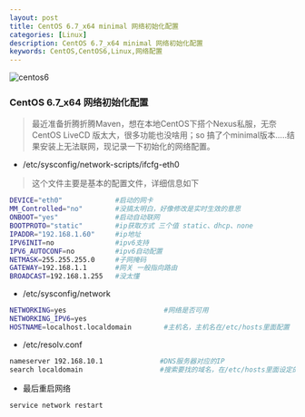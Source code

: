 ```yaml
---
layout: post
title: CentOS 6.7_x64 minimal 网络初始化配置
categories: [Linux]
description: CentOS 6.7_x64 minimal 网络初始化配置
keywords: CentOS,CentOS6,Linux,网络配置
---
```


![centos6](http://cdn.mritd.me/markdown/centos6.png)

### CentOS 6.7_x64 网络初始化配置

> 最近准备折腾折腾Maven，想在本地CentOS下搭个Nexus私服，无奈CentOS LiveCD 版太大，很多功能也没啥用；so 搞了个minimal版本…..结果安装上无法联网，现记录一下初始化的网络配置。

<!--more-->

- /etc/sysconfig/network-scripts/ifcfg-eth0

> 这个文件主要是基本的配置文件，详细信息如下

``` bash
DEVICE="eth0"             #启动的网卡
MM_Controlled="no"        #没搞太明白，好像修改是实时生效的意思
ONBOOT="yes"              #启动自动联网
BOOTPROTO="static"        #ip获取方式 三个值 static、dhcp、none
IPADDR="192.168.1.60"     #ip地址
IPV6INIT=no               #ipv6支持
IPV6_AUTOCONF=no          #ipv6自动配置
NETMASK=255.255.255.0     #子网掩码
GATEWAY=192.168.1.1       #网关 一般指向路由
BROADCAST=192.168.1.255   #没太懂
```

- /etc/sysconfig/network

``` bash
NETWORKING=yes                        #网络是否可用
NETWORKING_IPV6=yes
HOSTNAME=localhost.localdomain        #主机名，主机名在/etc/hosts里面配置
```

- /etc/resolv.conf

``` bash
nameserver 192.168.10.1              #DNS服务器对应的IP
search localdomain                   #搜索要找的域名，在/etc/hosts里面设定的有
```

- 最后重启网络

``` bash
service network restart
```
